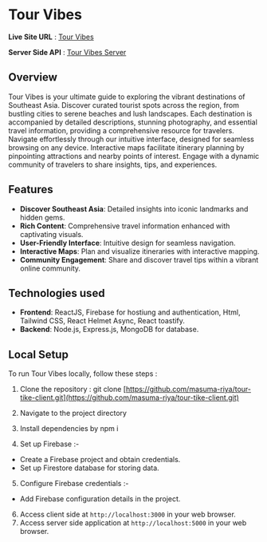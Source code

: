 # Tour Vibes

**Live Site URL** : [Tour Vibes](https://assignment-ten-2e1ab.web.app/)

**Server Side API** : [Tour Vibes Server](https://spots-server.vercel.app)

## Overview
Tour Vibes is your ultimate guide to exploring the vibrant destinations of Southeast Asia. Discover curated tourist spots across the region, from bustling cities to serene beaches and lush landscapes. Each destination is accompanied by detailed descriptions, stunning photography, and essential travel information, providing a comprehensive resource for travelers.
Navigate effortlessly through our intuitive interface, designed for seamless browsing on any device. Interactive maps facilitate itinerary planning by pinpointing attractions and nearby points of interest. Engage with a dynamic community of travelers to share insights, tips, and experiences.

## Features
- **Discover Southeast Asia**: Detailed insights into iconic landmarks and hidden gems.
- **Rich Content**: Comprehensive travel information enhanced with captivating visuals.
- **User-Friendly Interface**: Intuitive design for seamless navigation.
- **Interactive Maps**: Plan and visualize itineraries with interactive mapping.
- **Community Engagement**: Share and discover travel tips within a vibrant online community.

## Technologies used
- **Frontend**: ReactJS, Firebase for hostiung and authentication, Html, Tailwind CSS, React Helmet Async, React toastify.
- **Backend**: Node.js, Express.js, MongoDB for database.

## Local Setup
To run Tour Vibes locally, follow these steps :

1. Clone the repository : git clone [https://github.com/masuma-riya/tour-tike-client.git](https://github.com/masuma-riya/tour-tike-client.git)
2. Navigate to the project directory
3. Install dependencies by npm i
   
4. Set up Firebase :-
- Create a Firebase project and obtain credentials.
- Set up Firestore database for storing data.
  
5. Configure Firebase credentials :-
- Add Firebase configuration details in the project.

6. Access client side at `http://localhost:3000` in your web browser.
7. Access server side application at `http://localhost:5000` in your web browser.

